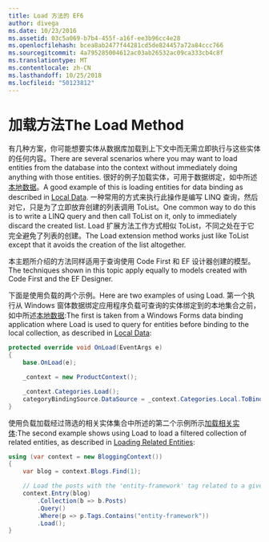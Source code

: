 ```yaml
---
title: Load 方法的 EF6
author: divega
ms.date: 10/23/2016
ms.assetid: 03c5a069-b7b4-455f-a16f-ee3b96cc4e28
ms.openlocfilehash: bcea8ab2477f44281cd5de824457a72a84ccc766
ms.sourcegitcommit: 4a795285004612ac03ab26532ac09ca333cb4c8f
ms.translationtype: MT
ms.contentlocale: zh-CN
ms.lasthandoff: 10/25/2018
ms.locfileid: "50123812"
---
```

# <a name="the-load-method"></a><span data-ttu-id="81373-102">加载方法</span><span class="sxs-lookup"><span data-stu-id="81373-102">The Load Method</span></span>
<span data-ttu-id="81373-103">有几种方案，你可能想要实体从数据库加载到上下文中而无需立即执行与这些实体的任何内容。</span><span class="sxs-lookup"><span data-stu-id="81373-103">There are several scenarios where you may want to load entities from the database into the context without immediately doing anything with those entities.</span></span> <span data-ttu-id="81373-104">很好的例子加载实体，可用于数据绑定，如中所述[本地数据](~/ef6/querying/local-data.md)。</span><span class="sxs-lookup"><span data-stu-id="81373-104">A good example of this is loading entities for data binding as described in [Local Data](~/ef6/querying/local-data.md).</span></span> <span data-ttu-id="81373-105">一种常用的方式来执行此操作是编写 LINQ 查询，然后对它，只是为了立即放弃创建的列表调用 ToList。</span><span class="sxs-lookup"><span data-stu-id="81373-105">One common way to do this is to write a LINQ query and then call ToList on it, only to immediately discard the created list.</span></span> <span data-ttu-id="81373-106">Load 扩展方法工作方式相似 ToList，不同之处在于它完全避免了列表的创建。</span><span class="sxs-lookup"><span data-stu-id="81373-106">The Load extension method works just like ToList except that it avoids the creation of the list altogether.</span></span>  

<span data-ttu-id="81373-107">本主题所介绍的方法同样适用于查询使用 Code First 和 EF 设计器创建的模型。</span><span class="sxs-lookup"><span data-stu-id="81373-107">The techniques shown in this topic apply equally to models created with Code First and the EF Designer.</span></span>  

<span data-ttu-id="81373-108">下面是使用负载的两个示例。</span><span class="sxs-lookup"><span data-stu-id="81373-108">Here are two examples of using Load.</span></span> <span data-ttu-id="81373-109">第一个执行从 Windows 窗体数据绑定应用程序负载可查询的实体绑定到的本地集合之前，如中所述[本地数据](~/ef6/querying/local-data.md):</span><span class="sxs-lookup"><span data-stu-id="81373-109">The first is taken from a Windows Forms data binding application where Load is used to query for entities before binding to the local collection, as described in [Local Data](~/ef6/querying/local-data.md):</span></span>  

``` csharp
protected override void OnLoad(EventArgs e)
{
    base.OnLoad(e);

    _context = new ProductContext();

    _context.Categories.Load();
    categoryBindingSource.DataSource = _context.Categories.Local.ToBindingList();
}
```  

<span data-ttu-id="81373-110">使用负载加载经过筛选的相关实体集合中所述的第二个示例所示[加载相关实体](~/ef6/querying/related-data.md):</span><span class="sxs-lookup"><span data-stu-id="81373-110">The second example shows using Load to load a filtered collection of related entities, as described in [Loading Related Entities](~/ef6/querying/related-data.md):</span></span>  

``` csharp
using (var context = new BloggingContext())
{
    var blog = context.Blogs.Find(1);

    // Load the posts with the 'entity-framework' tag related to a given blog
    context.Entry(blog)
        .Collection(b => b.Posts)
        .Query()
        .Where(p => p.Tags.Contains("entity-framework"))
        .Load();
}
```  

